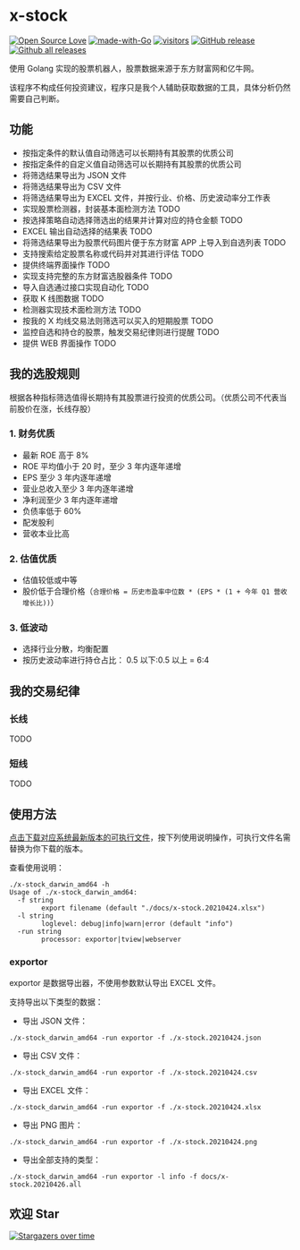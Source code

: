 # x-stock

[![Open Source Love](https://badges.frapsoft.com/os/v1/open-source.svg?v=103)](https://github.com/axiaoxin-com/x-stock/)
[![made-with-Go](https://img.shields.io/badge/Made%20with-Go-1f425f.svg)](http://golang.org)
[![visitors](https://visitor-badge.glitch.me/badge?page_id=axiaoxin-com.x-stock)](https://github.com/axiaoxin-com/x-stock)
[![GitHub release](https://img.shields.io/github/release/axiaoxin-com/x-stock.svg)](https://gitHub.com/axiaoxin-com/x-stock/releases/)
[![Github all releases](https://img.shields.io/github/downloads/axiaoxin-com/x-stock/total.svg)](https://gitHub.com/axiaoxin-com/x-stock/releases/)

使用 Golang 实现的股票机器人，股票数据来源于东方财富网和亿牛网。

该程序不构成任何投资建议，程序只是我个人辅助获取数据的工具，具体分析仍然需要自己判断。

## 功能

- 按指定条件的默认值自动筛选可以长期持有其股票的优质公司
- 按指定条件的自定义值自动筛选可以长期持有其股票的优质公司
- 将筛选结果导出为 JSON 文件
- 将筛选结果导出为 CSV 文件
- 将筛选结果导出为 EXCEL 文件，并按行业、价格、历史波动率分工作表
- 实现股票检测器，封装基本面检测方法 TODO
- 按选择策略自动选择筛选出的结果并计算对应的持仓金额 TODO
- EXCEL 输出自动选择的结果表 TODO
- 将筛选结果导出为股票代码图片便于东方财富 APP 上导入到自选列表 TODO
- 支持搜索给定股票名称或代码并对其进行评估 TODO
- 提供终端界面操作 TODO
- 实现支持完整的东方财富选股器条件 TODO
- 导入自选通过接口实现自动化 TODO
- 获取 K 线图数据 TODO
- 检测器实现技术面检测方法 TODO
- 按我的 X 均线交易法则筛选可以买入的短期股票 TODO
- 监控自选和持仓的股票，触发交易纪律则进行提醒 TODO
- 提供 WEB 界面操作 TODO

## 我的选股规则

根据各种指标筛选值得长期持有其股票进行投资的优质公司。（优质公司不代表当前股价在涨，长线存股）

### 1. 财务优质

- 最新 ROE 高于 8%
- ROE 平均值小于 20 时，至少 3 年内逐年递增
- EPS 至少 3 年内逐年递增
- 营业总收入至少 3 年内逐年递增
- 净利润至少 3 年内逐年递增
- 负债率低于 60%
- 配发股利
- 营收本业比高

### 2. 估值优质

- 估值较低或中等
- 股价低于合理价格（`合理价格 = 历史市盈率中位数 * (EPS * (1 + 今年 Q1 营收增长比))`）

### 3. 低波动

- 选择行业分散，均衡配置
- 按历史波动率进行持仓占比： 0.5 以下:0.5 以上 = 6:4

## 我的交易纪律

### 长线

TODO

### 短线

TODO

## 使用方法

[点击下载对应系统最新版本的可执行文件](https://github.com/axiaoxin-com/x-stock/releases/)，按下列使用说明操作，可执行文件名需替换为你下载的版本。

查看使用说明：

```
./x-stock_darwin_amd64 -h
Usage of ./x-stock_darwin_amd64:
  -f string
    	export filename (default "./docs/x-stock.20210424.xlsx")
  -l string
    	loglevel: debug|info|warn|error (default "info")
  -run string
    	processor: exportor|tview|webserver
```

### exportor

exportor 是数据导出器，不使用参数默认导出 EXCEL 文件。

支持导出以下类型的数据：

- 导出 JSON 文件：

```
./x-stock_darwin_amd64 -run exportor -f ./x-stock.20210424.json
```

- 导出 CSV 文件：

```
./x-stock_darwin_amd64 -run exportor -f ./x-stock.20210424.csv
```

- 导出 EXCEL 文件：

```
./x-stock_darwin_amd64 -run exportor -f ./x-stock.20210424.xlsx
```

- 导出 PNG 图片：

```
./x-stock_darwin_amd64 -run exportor -f ./x-stock.20210424.png
```

- 导出全部支持的类型：

```
./x-stock_darwin_amd64 -run exportor -l info -f docs/x-stock.20210426.all
```

## 欢迎 Star

[![Stargazers over time](https://starchart.cc/axiaoxin-com/x-stock.svg)](https://githuv.com/axiaoxin-com/x-stock)
